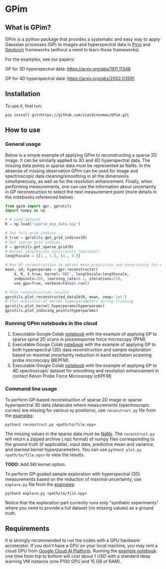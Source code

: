 # GPim

## What is GPim?

GPim is a python package that provides a systematic and easy way to apply Gaussian processes (GP) 
to images and hyperspectral data in [Pyro](https://pyro.ai/) and [Gpytorch](https://gpytorch.ai/) frameworks
(without a need to learn those frameworks).

For the examples, see our papers:

GP for 3D hyperspectral data: https://arxiv.org/abs/1911.11348

GP for 4D hyperspectral data: https://arxiv.org/abs/2002.03591

## Installation

To use it, first run:

```
pip install git+https://github.com/ziatdinovmax/GPim.git
```

## How to use

### General usage

Below is a simple example of applying GPim to reconstructing a sparse 2D image. It can be similarly applied to 3D and 4D hyperspectral data. The missing data points in sparse data must be represented as NaNs. In the absense of missing observation GPim can be used for image and spectroscopic data cleaning/smoothing in all the dimensions simultaneously, as well as for the resolution enhancement. Finally, when performing measurements, one can use the information about uncertainty in GP reconstruction to select the next measurement point (more details in the notebooks referenced below).

```python
from gpim import gpr, gprutils
import numpy as np

# # Load dataset
R = np.load('sparse_exp_data.npy') 

# Get full grid indices
X_true = gprutils.get_grid_indices(R)
# Get sparse grid indices
X = gprutils.get_sparse_grid(R)
# Kernel lengthscale constraints (optional)
lengthscale = [[1., 1.], [4., 4.]] 

# Run GP reconstruction to obtain mean prediction and uncertainty for each predictied point
mean, sd, hyperparams = gpr.reconstructor(
    X, R, X_true, kernel='RBF', lengthscale=lengthscale,
    indpoints=200, learning_rate=0.1, iterations=250, 
    use_gpu=True, verbose=False).run()

# Plot reconstruction results
gprutils.plot_reconstructed_data2d(R, mean, cmap='jet')
# Plot evolution of kernel hyperparameters during training
gprutils.plot_kernel_hyperparams(hyperparams)
gprutils.plot_inducing_points(hyperparams)
```

### Running GPim notebooks in the cloud


1. Executable Google Colab [notebook](https://colab.research.google.com/github/ziatdinovmax/GPim/blob/master/examples/notebooks/GP_sparse2Dimages.ipynb) with the example of applying GP to sparse spiral 2D scans in piezoresponse force microscopy (PFM).
2. Executable Googe Colab [notebook](https://colab.research.google.com/github/ziatdinovmax/GPim/blob/master/examples/notebooks/GP_BEPFM.ipynb) with the example of applying GP to both hyperspectral (3D) data reconstruction and sample exploration based on maximal uncertainty reduction in band excitation scanning probe microscopy (BEPFM).
3. Executable Google Colab [notebook](https://colab.research.google.com/github/ziatdinovmax/GPim/blob/master/examples/notebooks/GP_TD_cKPFM.ipynb) with the example of applying GP to 4D spectroscopic dataset for smoothing and resolution enhancement in contact Kelvin Probe Force Microscopy (cKPFM)


### Command line usage
To perform GP-based reconstruction of sparse 2D image or sparse hyperspectral 3D data (datacube where measurements (spectroscopic curves) are missing for various xy positions), use ```reconstruct.py``` file from the [examples](https://github.com/ziatdinovmax/GPim/tree/master/examples):
```
python3 reconstruct.py <path/to/file.npy>
```
The missing values in the sparse data must be [NaNs](https://docs.scipy.org/doc/numpy/reference/constants.html?highlight=numpy%20nan#numpy.nan). The ```reconstruct.py``` will return a zipped archive (.npz format) of numpy files corresponding to the ground truth (if applicable), input data, predictive mean and variance, and learned kernel hyperparameters. You can use ```python3 plot.py <path/to/file.npz>``` to view the results.

**TODO:** Add SKI kernel option.

To perform GP-guided sample exploration with hyperspectral (3D) measurements based on the reduction of maximal uncertainty, use ```explore.py``` file from the [examples](https://github.com/ziatdinovmax/GPim/tree/master/examples): 
```
python3 explore.py <path/to/file.npy>
```
Notice that the exploration part currently runs only "synthetic experiments" where you need to provide a full dataset (no missing values) as a ground truth.


## Requirements

It is strongly recommended to run the codes with a GPU hardware accelerator. If you don't have a GPU on your local machine, you may rent a cloud GPU from [Google Cloud AI Platform](https://cloud.google.com/deep-learning-vm/). Running the [example notebook](https://colab.research.google.com/github/ziatdinovmax/GP/blob/master/notebooks/GP_BEPFM.ipynb) one time from top to bottom will cost about 1 USD with a standard deep learning VM instance (one P100 GPU and 15 GB of RAM).
